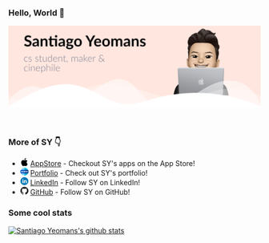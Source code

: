 ### Hello, World 👋

![](https://github.com/SYM1000/SYM1000/blob/master/gh-header.jpg)

[comment]: <> (*Santigo Yeomans* is a CS student from Mexico, who loves create things and learn something new everyday.)
[comment]: <> (Santiago Yeomans is currently working on several IOS apps.)
<br>

### More of SY 👇
* ![](https://github.com/SYM1000/SYM1000/blob/master/Res/apple-logo.png) [AppStore](https://apps.apple.com/us/developer/santiago-yeomans/id1519365510) - Checkout SY's apps on the App Store! <br>
* ![](https://github.com/SYM1000/SYM1000/blob/master/Res/www.png) [Portfolio](http://www.santiagoyeomans.com/) - Check out SY's portfolio! <br>
* ![](https://github.com/SYM1000/SYM1000/blob/master/Res/linkedin.png) [LinkedIn](https://www.linkedin.com/in/santiago-yeomans/) - Follow SY on LinkedIn! <br>
* ![](https://github.com/SYM1000/SYM1000/blob/master/Res/logo.png) [GitHub](https://github.com/SYM1000) - Follow SY on GitHub!


### Some cool stats
[![Santiago Yeomans's github stats](https://github-readme-stats.vercel.app/api?username=sym1000&count_private=true&show_icons=true)]()


<!--
<p align="center"> 
  Visitor count<br>
  <img src="https://profile-counter.glitch.me/sym1000/count.svg" />
</p>
-->

<!--
**SYM1000/SYM1000** is a ✨ _special_ ✨ repository because its `README.md` (this file) appears on your GitHub profile.

Here are some ideas to get you started:

- 🔭 I’m currently working on ...
- 🌱 I’m currently learning ...
- 👯 I’m looking to collaborate on ...
- 🤔 I’m looking for help with ...
- 💬 Ask me about ...
- 📫 How to reach me: ...
- 😄 Pronouns: ...
- ⚡ Fun fact: ...
-->
